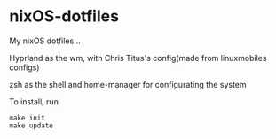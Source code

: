 # nixOS-dotfiles

My nixOS dotfiles...

Hyprland as the wm, with Chris Titus's config(made from linuxmobiles configs)

zsh as the shell and home-manager for configurating the system

To install, run 

```
make init
make update
```